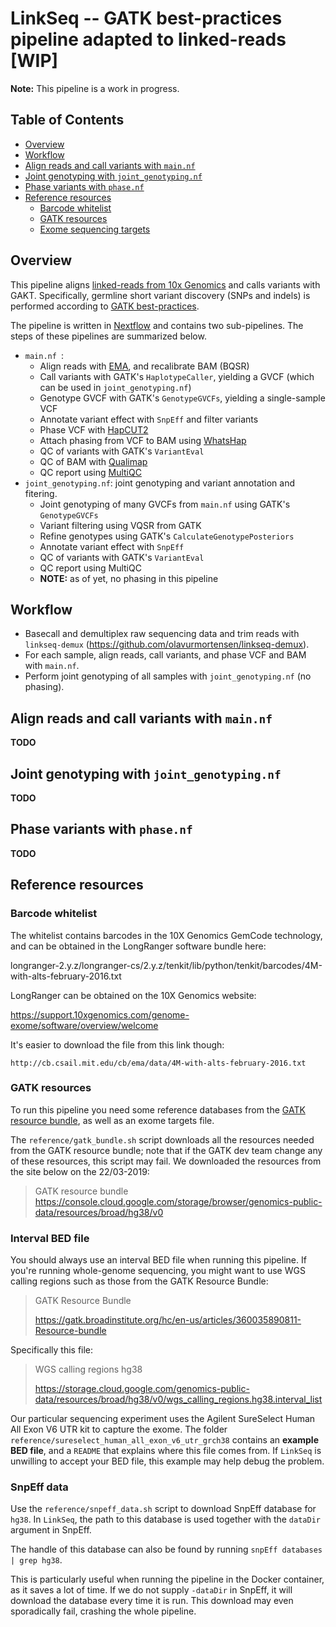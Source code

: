 
# LinkSeq -- GATK best-practices pipeline adapted to linked-reads [WIP]

**Note:** This pipeline is a work in progress.

## Table of Contents  
* [Overview](#overview)
* [Workflow](#workflow)
* [Align reads and call variants with `main.nf`](#align-reads-and-call-variants-with-mainnf)
* [Joint genotyping with `joint_genotyping.nf`](#joint-genotyping-with-joint_genotypingnf)
* [Phase variants with `phase.nf`](#phase-variants-with-phasenf)
* [Reference resources](#reference-resources)
	* [Barcode whitelist](#barcode-whitelist)
	* [GATK resources](#gatk-resources)
	* [Exome sequencing targets](#exome-sequencing-targets)

## Overview

This pipeline aligns [linked-reads from 10x Genomics](https://www.10xgenomics.com/linked-reads/) and calls variants with GAKT. Specifically, germline short variant discovery (SNPs and indels) is performed according to [GATK best-practices](https://software.broadinstitute.org/gatk/best-practices/workflow?id=11145).

The pipeline is written in [Nextflow](https://www.nextflow.io/) and contains two sub-pipelines. The steps of these pipelines are summarized below.

* `main.nf `:
	* Align reads with [EMA](https://github.com/arshajii/ema/), and recalibrate BAM (BQSR)
	* Call variants with GATK's `HaplotypeCaller`, yielding a GVCF (which can be used in `joint_genotyping.nf`)
	* Genotype GVCF with GATK's `GenotypeGVCFs`, yielding a single-sample VCF
	* Annotate variant effect with `SnpEff` and filter variants
	* Phase VCF with [HapCUT2](https://github.com/vibansal/HapCUT2)
	* Attach phasing from VCF to BAM using [WhatsHap](https://whatshap.readthedocs.io/en/latest/index.html)
	* QC of variants with GATK's `VariantEval`
	* QC of BAM with [Qualimap](http://qualimap.bioinfo.cipf.es/)
	* QC report using [MultiQC](multiqc.info/)
* `joint_genotyping.nf`: joint genotyping and variant annotation and fitering.
	* Joint genotyping of many GVCFs from `main.nf` using GATK's `GenotypeGVCFs`
	* Variant filtering using VQSR from GATK
	* Refine genotypes using GATK's `CalculateGenotypePosteriors`
	* Annotate variant effect with `SnpEff`
	* QC of variants with GATK's `VariantEval`
	* QC report using MultiQC
	* **NOTE:** as of yet, no phasing in this pipeline

## Workflow

* Basecall and demultiplex raw sequencing data and trim reads with `linkseq-demux` (https://github.com/olavurmortensen/linkseq-demux).
* For each sample, align reads, call variants, and phase VCF and BAM with `main.nf`.
* Perform joint genotyping of all samples with `joint_genotyping.nf` (no phasing).

## Align reads and call variants with `main.nf`

**TODO**

## Joint genotyping with `joint_genotyping.nf`

**TODO**

## Phase variants with `phase.nf`

**TODO**

## Reference resources

### Barcode whitelist

The whitelist contains barcodes in the 10X Genomics GemCode technology, and can be obtained in the LongRanger software bundle here:

longranger-2.y.z/longranger-cs/2.y.z/tenkit/lib/python/tenkit/barcodes/4M-with-alts-february-2016.txt

LongRanger can be obtained on the 10X Genomics website:

https://support.10xgenomics.com/genome-exome/software/overview/welcome

It's easier to download the file from this link though:
```
http://cb.csail.mit.edu/cb/ema/data/4M-with-alts-february-2016.txt
```

### GATK resources

To run this pipeline you need some reference databases from the [GATK resource bundle](https://software.broadinstitute.org/gatk/download/bundle), as well as an exome targets file.

The `reference/gatk_bundle.sh` script downloads all the resources needed from the GATK resource bundle; note that if the GATK dev team change any of these resources, this script may fail. We downloaded the resources from the site below on the 22/03-2019:

> GATK resource bundle
> https://console.cloud.google.com/storage/browser/genomics-public-data/resources/broad/hg38/v0

### Interval BED file

You should always use an interval BED file when running this pipeline. If you're running whole-genome sequencing, you might want to use WGS calling regions such as those from the GATK Resource Bundle:

> GATK Resource Bundle
>
> https://gatk.broadinstitute.org/hc/en-us/articles/360035890811-Resource-bundle

Specifically this file:

> WGS calling regions hg38
>
> https://storage.cloud.google.com/genomics-public-data/resources/broad/hg38/v0/wgs_calling_regions.hg38.interval_list

Our particular sequencing experiment uses the Agilent SureSelect Human All Exon V6 UTR kit to capture the exome. The folder `reference/sureselect_human_all_exon_v6_utr_grch38` contains an **example BED file**, and a `README` that explains where this file comes from. If `LinkSeq` is unwilling to accept your BED file, this example may help debug the problem.

### SnpEff data

Use the `reference/snpeff_data.sh` script to download SnpEff database for `hg38`. In `LinkSeq`, the path to this database is used together with the `dataDir` argument in SnpEff.

The handle of this database can also be found by running `snpEff databases | grep hg38`.

This is particularly useful when running the pipeline in the Docker container, as it saves a lot of time. If we do not supply `-dataDir` in SnpEff, it will download the database every time it is run. This download may even sporadically fail, crashing the whole pipeline.
